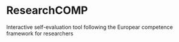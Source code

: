 # ResearchCOMP
Interactive self-evaluation tool following the Europear competence framework for researchers
